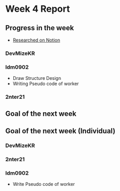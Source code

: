 # Week 4 Report

## Progress in the week
 * [Researched on Notion](https://www.notion.so/SD-Project-124f77d7c97e8011a6cbef480b7c2a03)

### DevMizeKR

### ldm0902
 * Draw Structure Design
 * Writing Pseudo code of worker

### 2nter21


## Goal of the next week

## Goal of the next week (Individual)
### DevMizeKR

### 2nter21

### ldm0902
 * Write Pseudo code of worker 
